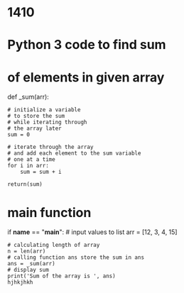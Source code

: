 # 1410

# Python 3 code to find sum
# of elements in given array
 
 
def _sum(arr):
 
    # initialize a variable
    # to store the sum
    # while iterating through
    # the array later
    sum = 0
 
    # iterate through the array
    # and add each element to the sum variable
    # one at a time
    for i in arr:
        sum = sum + i
 
    return(sum)
 
 
# main function
if __name__ == "__main__":
    # input values to list
    arr = [12, 3, 4, 15]
 
    # calculating length of array
    n = len(arr)
    # calling function ans store the sum in ans
    ans = _sum(arr)
    # display sum
    print('Sum of the array is ', ans)
    hjhkjhkh
